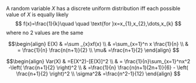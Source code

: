 A random variable $X$ has a discrete uniform distribution iff each possible value of $X$ is equally likely
$$
f(x)=\frac{1}{k}\quad \quad \text{for }x=x_{1},x_{2},\dots,x_{k}
$$
where no 2 values are the same

$$\begin{align}
E(X) & =\sum _{x}xf(x)  \\
 & =\sum_{x=1}^n x \frac{1}{n} \\
 & = \frac{1}{n} \frac{n(n+1)}{2} \\
 \mu& =\frac{n+1}{2}
\end{align}
$$

$$\begin{align}
Var(X) & =E(X^2)-[E(X)]^2 \\
 & = \frac{1}{n}\sum_{x=1}^nx^2 -\left( \frac{n+1}{2} \right)^2 \\
 & =\frac{1}{n} \frac{n(n+1)(2n+1)}{6} - \left( \frac{n+1}{2} \right)^2 \\
 \sigma^2& =\frac{n^2-1}{12}
\end{align}
$$

